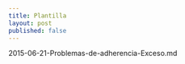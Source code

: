 ```yaml
---
title: Plantilla
layout: post
published: false
---
```

2015-06-21-Problemas-de-adherencia-Exceso.md
